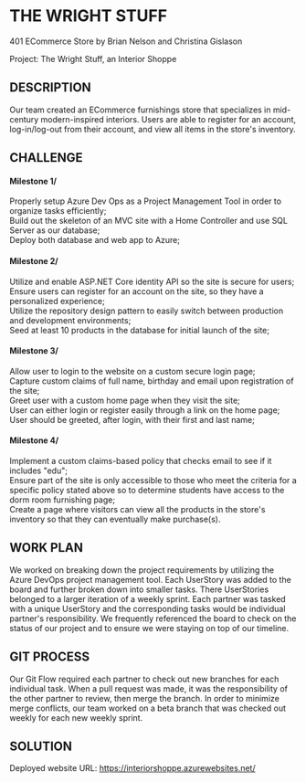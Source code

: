 # THE WRIGHT STUFF

401 ECommerce Store by Brian Nelson and Christina Gislason

Project: The Wright Stuff, an Interior Shoppe 

## DESCRIPTION

Our team created an ECommerce furnishings store that specializes in mid-century modern-inspired
interiors. Users are able to register for an account, log-in/log-out from their account, and 
view all items in the store's inventory. 

## CHALLENGE

#### Milestone 1/
Properly setup Azure Dev Ops as a Project Management Tool in order to organize tasks efficiently;\
Build out the skeleton of an MVC site with a Home Controller and use SQL Server as our database;\
Deploy both database and web app to Azure;

#### Milestone 2/
Utilize and enable ASP.NET Core identity API so the site is secure for users;\
Ensure users can register for an account on the site, so they have a personalized experience;\
Utilize the repository design pattern to easily switch between production and development 
environments;\
Seed at least 10 products in the database for initial launch of the site;

#### Milestone 3/

Allow user to login to the website on a custom secure login page;\
Capture custom claims of full name, birthday and email upon registration of the site;\
Greet user with a custom home page when they visit the site;\
User can either login or register easily through a link on the home page;\
User should be greeted, after login, with their first and last name;

#### Milestone 4/

Implement a custom claims-based policy that checks email to see if it includes "edu";\
Ensure part of the site is only accessible to those who meet the criteria for a specific policy stated above so to determine students have access to the dorm room furnishing page;\
Create a page where visitors can view all the products in the store's inventory so that 
they can eventually make purchase(s).

## WORK PLAN

We worked on breaking down the project requirements by utilizing the Azure DevOps project management tool.
Each UserStory was added to the board and further broken down into smaller tasks. There UserStories 
belonged to a larger iteration of a weekly sprint.
Each partner was tasked with a unique UserStory and the corresponding tasks would be individual partner's responsibility.
We frequently referenced the board to check on the status of our project and to ensure we were staying
on top of our timeline.

## GIT PROCESS

Our Git Flow required each partner to check out new branches for each individual task.
When a pull request was made, it was the responsibility of the other partner to review, then merge the branch. 
In order to minimize merge conflicts, our team worked on a beta branch that was checked out weekly for 
each new weekly sprint.

## SOLUTION

Deployed website URL: https://interiorshoppe.azurewebsites.net/



